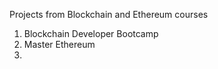 
Projects from Blockchain and Ethereum courses
1. Blockchain Developer Bootcamp
2. Master Ethereum
3. 
